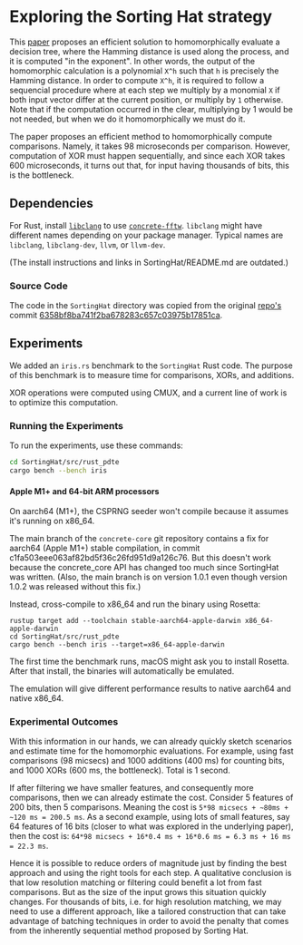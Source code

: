 # Exploring the Sorting Hat strategy

This [paper](https://eprint.iacr.org/2022/757.pdf) proposes an efficient solution to homomorphically evaluate a decision tree, where the Hamming distance is used along the process, and it is computed "in the exponent". In other words, the output of the homomorphic calculation is a polynomial `X^h` such that `h` is precisely the Hamming distance. In order to compute `X^h`, it is required to follow a sequencial procedure where at each step we multiply by a monomial `X` if both input vector differ at the current position, or multiply by `1` otherwise. Note that if the computation occurred in the clear, multiplying by 1 would be not needed, but when we do it homomorphically we must do it.

The paper proposes an efficient method to homomorphically compute comparisons. Namely, it takes 98 microseconds per comparison. However, computation of XOR must happen sequentially, and since each XOR takes 600 microseconds, it turns out that, for input having thousands of bits, this is the bottleneck.

## Dependencies

For Rust, install [`libclang`](https://clang.llvm.org/docs/LibClang.html) to use [`concrete-fftw`](https://github.com/zama-ai/concrete-fftw). `libclang` might have different names depending on your package manager. Typical names are `libclang`, `libclang-dev`, `llvm`, or `llvm-dev`.

(The install instructions and links in SortingHat/README.md are outdated.)

### Source Code

The code in the `SortingHat` directory was copied from the original [repo's](https://github.com/KULeuven-COSIC/SortingHat) commit [6358bf8ba741f2ba678283c657c03975b17851ca](https://github.com/KULeuven-COSIC/SortingHat/tree/6358bf8ba741f2ba678283c657c03975b17851ca).

## Experiments

We added an `iris.rs` benchmark to the `SortingHat` Rust code. The purpose of this benchmark is to measure time for comparisons, XORs, and additions.

XOR operations were computed using CMUX, and a current line of work is to optimize this computation.

### Running the Experiments

To run the experiments, use these commands:
```sh
cd SortingHat/src/rust_pdte
cargo bench --bench iris
```

#### Apple M1+ and 64-bit ARM processors

On aarch64 (M1+), the CSPRNG seeder won't compile because it assumes it's running on x86_64.

The main branch of the `concrete-core` git repository contains a fix for aarch64 (Apple M1+) stable compilation, in commit c1fa503eee063af82bd5f36c26fd951d9a126c76. But this doesn't work because the concrete_core API has changed too much since SortingHat was written. (Also, the main branch is on version 1.0.1 even though version 1.0.2 was released without this fix.)

Instead, cross-compile to x86_64 and run the binary using Rosetta:

```
rustup target add --toolchain stable-aarch64-apple-darwin x86_64-apple-darwin
cd SortingHat/src/rust_pdte
cargo bench --bench iris --target=x86_64-apple-darwin
```

The first time the benchmark runs, macOS might ask you to install Rosetta. After that install, the binaries will automatically be emulated.

The emulation will give different performance results to native aarch64 and native x86_64.

### Experimental Outcomes

With this information in our hands, we can already quickly sketch scenarios and estimate time for the homomorphic evaluations. For example, using fast comparisons (98 micsecs) and 1000 additions (400 ms) for counting bits, and 1000 XORs (600 ms, the bottleneck). Total is 1 second.

If after filtering we have smaller features, and consequently more comparisons, then we can already estimate the cost. Consider 5 features of 200 bits, then 5 comparisons. Meaning the cost is `5*98 micsecs + ~80ms + ~120 ms = 200.5 ms`. As a second example, using lots of small features, say 64 features of 16 bits (closer to what was explored in the underlying paper), then the cost is: `64*98 micsecs + 16*0.4 ms + 16*0.6 ms = 6.3 ms + 16 ms = 22.3 ms`.

Hence it is possible to reduce orders of magnitude just by finding the best approach and using the right tools for each step. A qualitative conclusion is that low resolution matching or filtering could benefit a lot from fast comparisons. But as the size of the input grows this situation quickly changes. For thousands of bits, i.e. for high resolution matching, we may need to use a different approach, like a tailored construction that can take advantage of batching techniques in order to avoid the penalty that comes from the inherently sequential method proposed by Sorting Hat.
